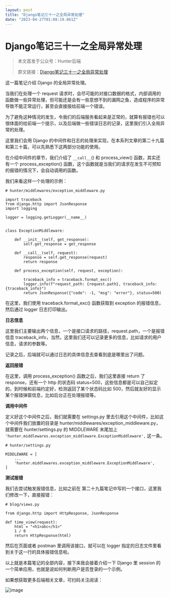 ```yaml
---
layout: post
title: "Django笔记三十一之全局异常处理"
date: "2023-04-27T01:08:19.861Z"
---
```

Django笔记三十一之全局异常处理
==================

> 本文首发于公众号：Hunter后端
> 
> 原文链接：[Django笔记三十一之全局异常处理](https://mp.weixin.qq.com/s/emoY_343ykSYwlBA2Iu4bw)

这一篇笔记介绍 Django 的全局异常处理。

当我们在处理一个 request 请求时，会尽可能的对接口数据的格式，内部调用的函数做一些异常处理，但可能还是会有一些意想不到的漏网之鱼，造成程序的异常导致不能正常运行，甚至会直接报给前端一个错误。

为了避免这种情况的发生，令我们的后端服务看起来是正常的，就算有报错也可以很体面的给前端一个提示，以及后端做一些错误日志的记录，这里我们引入全局异常的处理。

这里我们会用 Django 的中间件和日志的处理来实现，在本系列文章的第二十九篇和第三十篇，可以先熟悉下这两部分功能的使用。

在介绍中间件的章节，我们介绍了 `__call__`() 和 process\_view() 函数，其实还有一个 process\_exception() 函数，这个函数就是当我们的请求在发生不可预知的报错的情况下，会自动调用的函数。

我们来看这样一个处理的示例：

    # hunter/middlewares/exception_middleware.py
    
    import traceback
    from django.http import JsonResponse
    import logging
    
    logger = logging.getLogger(__name__)
    
    
    class ExceptionMiddleware:
    
        def __init__(self, get_response):
            self.get_response = get_response
    
        def __call__(self, request):
            response = self.get_response(request)
            return response
    
        def process_exception(self, request, exception):
    
            traceback_info = traceback.format_exc()
            logger.info(f"request_path: {request.path}, traceback_info: {traceback_info}")
            return JsonResponse({"code": -1, "msg": "error"}, status=500)
    

在这里，我们使用 traceback.format\_exc() 函数获取到 exception 的报错信息，然后通过 logger 日志打印输出。

**日志信息**

这里我们主要输出两个信息，一个是接口请求的路径，request.path，一个是报错信息 traceback\_info，当然，这里我们还可以记录更多的信息，比如请求的用户信息，请求的参数等。

记录之后，后端就可以通过日志的具体信息去查看到底是哪里出了问题。

**返回报错**

在这里，调用 process\_exception() 函数之后，我们这里直接 return 了 response，还有一个 http 的状态码 status=500，这些信息都是可以自己拟定的，到时候和前端约定好，检测返回了某个状态码比如 500，然后就友好的显示某个报错弹窗信息，比如后台正在处理报错等。

**调用中间件**

定义好这个中间件之后，我们就需要在 settings.py 里去引用这个中间件，比如这个中间件我们放置的目录是 hunter/middlewares/exception\_middleware.py，就需要在 hunter/settings.py 的 MIDDLEWARE 末尾加上 `'hunter.middlewares.exception_middleware.ExceptionMiddleware',` 这一条。

    # hunter/settings.py
    
    MIDDLEWARE = [
        ...
        'hunter.middlewares.exception_middleware.ExceptionMiddleware',
    ]
    

**测试报错**

我们去尝试触发报错信息，比如之前在 第二十九篇笔记中写的一个接口，这里我们修改一下，直接报错：

    # blog/views.py
    
    from django.http import HttpResponse, JsonResponse
    
    def time_view(request):
        html = "<h1>abc</h1>"
        1 / 0
        return HttpResponse(html)
    

然后在页面或者 postman 里调用该接口，就可以在 logger 指定的日志文件里看到关于这一行的具体报错信息啦。

以上就是本篇笔记的全部内容，接下来我会接着介绍一下 Django 里 session 的一个简单应用，也就是说如何判断用户是否登录的一个示例。

如果想获取更多后端相关文章，可扫码关注阅读：

![image](https://img2023.cnblogs.com/blog/1298097/202304/1298097-20230426200425193-858892029.png)